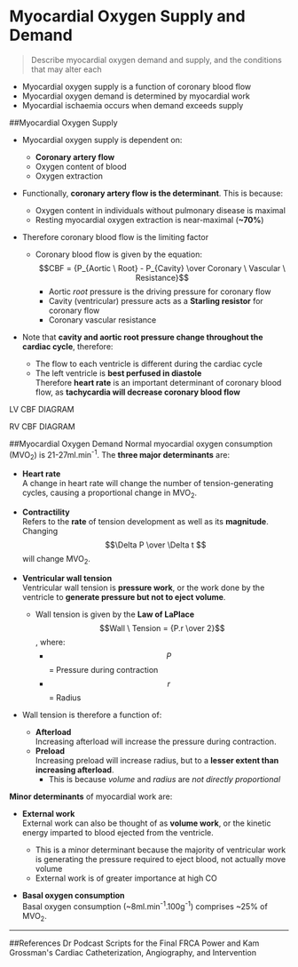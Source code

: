 # Myocardial Oxygen Supply and Demand
> Describe myocardial oxygen demand and supply, and the conditions that may alter each

* Myocardial oxygen supply is a function of coronary blood flow
* Myocardial oxygen demand is determined by myocardial work
* Myocardial ischaemia occurs when demand exceeds supply

##Myocardial Oxygen Supply
* Myocardial oxygen supply is dependent on:
  *  **Coronary artery flow**  
  *  Oxygen content of blood
  *  Oxygen extraction  


* Functionally, **coronary artery flow is the determinant**. This is because:
  * Oxygen content in individuals without pulmonary disease is maximal
  * Resting myocardial oxygen extraction is near-maximal (**~70%**)


* Therefore coronary blood flow is the limiting factor  
  * Coronary blood flow is given by the equation:  
  $$CBF = {P_{Aortic \ Root} - P_{Cavity} \over Coronary \ Vascular \ Resistance}$$
    * Aortic *root* pressure is the driving pressure for coronary flow
    * Cavity (ventricular) pressure acts as a **Starling resistor** for coronary flow  
    * Coronary vascular resistance
 
 
 * Note that **cavity and aortic root pressure change throughout the cardiac cycle**, therefore:
   * The flow to each ventricle is different during the cardiac cycle
   * The left ventricle is **best perfused in diastole**  
   Therefore **heart rate** is an important determinant of coronary blood flow, as **tachycardia will decrease coronary blood flow**

LV CBF DIAGRAM

RV CBF DIAGRAM

##Myocardial Oxygen Demand
Normal myocardial oxygen consumption (MVO<sub>2</sub>) is 21-27ml.min<sup>-1</sup>. The **three major determinants** are:
* **Heart rate**  
A change in heart rate will change the number of tension-generating cycles, causing a proportional change in MVO<sub>2</sub>.


* **Contractility**  
Refers to the **rate** of tension development as well as its **magnitude**. Changing $$\Delta P \over \Delta t $$ will change MVO<sub>2</sub>.


* **Ventricular wall tension**  
Ventricular wall tension is **pressure work**, or the work done by the ventricle to **generate pressure but not to eject volume**.
  * Wall tension is given by the **Law of LaPlace**  
  $$Wall \ Tension = {P.r \over 2}$$, where:
    * $$P$$ = Pressure during contraction
    * $$r$$ = Radius
 * Wall tension is therefore a function of:
   * **Afterload**  
   Increasing afterload will increase the pressure during contraction.
   * **Preload**  
   Increasing preload will increase radius, but to a **lesser extent than increasing afterload**.
     * This is because *volume* and *radius* are *not directly proportional*


**Minor determinants** of myocardial work are:
* **External work**  
External work can also be thought of as **volume work**, or the kinetic energy imparted to blood ejected from the ventricle.
  * This is a minor determinant because the majority of ventricular work is generating the pressure required to eject blood, not actually move volume
  * External work is of greater importance at high CO


* **Basal oxygen consumption**   
Basal oxygen consumption (~8ml.min<sup>-1</sup>.100g<sup>-1</sup>) comprises ~25% of MVO<sub>2</sub>.

---
##References
Dr Podcast Scripts for the Final FRCA
Power and Kam
Grossman's Cardiac Catheterization, Angiography, and Intervention